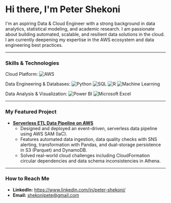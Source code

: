# Hi there, I'm Peter Shekoni

I'm an aspiring Data & Cloud Engineer with a strong background in data analytics, statistical modeling, and academic research. I am passionate about building automated, scalable, and resilient data solutions in the cloud. I am currently deepening my expertise in the AWS ecosystem and data engineering best practices.

---

### **Skills & Technologies**
Cloud Platform: ![AWS](https://img.shields.io/badge/AWS-232F3E?style=for-the-badge&logo=amazon-aws&logoColor=white)

Data Engineering & Databases: ![Python](https://img.shields.io/badge/Python-3776AB?style=for-the-badge&logo=python&logoColor=white)
![SQL](https://img.shields.io/badge/SQL-025E8C?style=for-the-badge&logo=microsoft-sql-server&logoColor=white)
![R](https://img.shields.io/badge/R-276DC3?style=for-the-badge&logo=r&logoColor=white)
![Machine Learning](https://img.shields.io/badge/Machine%20Learning-FF6F00?style=for-the-badge&logo=tensorflow&logoColor=white)

Data Analysis & Visualization: ![Power BI](https://img.shields.io/badge/Power%20BI-F2C811?style=for-the-badge&logo=power-bi&logoColor=white)
![Microsoft Excel](https://img.shields.io/badge/Microsoft%20Excel-217346?style=for-the-badge&logo=microsoft-excel&logoColor=white)

---

### **My Featured Project**

* **[Serverless ETL Data Pipeline on AWS](https://github.com/petershekoni/etl-serverless-pipeline)**
    * Designed and deployed an event-driven, serverless data pipeline using AWS SAM (IaC).
    * Features automated data ingestion, data quality checks with SNS alerting, transformation with Pandas, and dual-storage persistence in S3 (Parquet) and DynamoDB.
    * Solved real-world cloud challenges including CloudFormation circular dependencies and data schema inconsistencies in Athena.

---

### **How to Reach Me**

* **LinkedIn:** https://www.linkedin.com/in/peter-shekoni/
* **Email:** shekonipete@gmail.com
